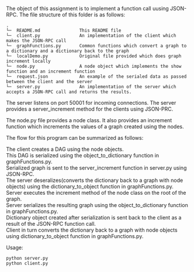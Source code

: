 The object of this assignment is to implement a function call uusing JSON-RPC. The file structure of this folder is as follows: <br />
```
.
└─  README.md               This README file
└─  client.py               An implementation of the client which makes the JSON-RPC call 
└─  graphFunctions.py       Common functions which convert a graph to a dictionary and a dictionary back to the graph
└─  localDemo.py            Original file provided which does graph increment locally
└─  node.py                 A node object which implements the show function and an increment function 
└─  request.json            An example of the serialed data as passed between the client and the server
└─  server.py               An implementation of the server which accepts a JSON-RPC call and returns the results.

```

The server listens on port 50001 for incoming connections. The server provides a server_increment method for the clients using JSON-PRC. <br />

The node.py file provides a node class. It also provides an increment function which increments the values of a graph created using the nodes.  <br />

The flow for this program can be summarized as follows: <br />


The client creates a DAG using the node objects. <br />
This DAG is serialized using the object_to_dictionary function in graphFunctions.py.  <br />
Serialized graph is sent to the server_increment function in server.py using JSON-RPC. <br />
The server deseralizes(converts the dictionary back to a graph with node objects) using the dictionary_to_object function in graphFunctions.py. <br />
Server executes the increment method of the node class on the root of the graph. <br />
Server serializes the resulting graph using the object_to_dictionary function in graphFunctions.py. <br />
Dictionary object created after serialization is sent back to the client as a result of the JSON-RPC function call. <br />
Client in turn converts the dictionary back to a graph with node objects using dictionary_to_object function in graphFunctions.py. <br />

Usage: <br />

`python server.py`<br />
`python client.py`